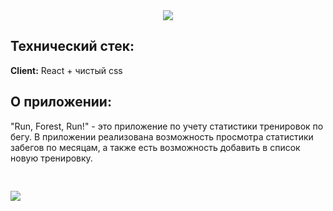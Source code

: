 <div align="center">
  <img src="https://user-images.githubusercontent.com/73392762/183930581-c27f987e-f724-4a59-b112-2643bec989b4.png"/>
</div>

<div>
<h2> Технический стек: </h2>

**Client:** React + чистый css
  
<h2> О приложении: </h2>
 "Run, Forest, Run!" - это приложение по учету статистики тренировок по бегу.
В приложении реализована возможность просмотра статистики забегов по месяцам, а также есть возможность добавить в список новую тренировку.
</div>
<br>
<br>
<div style="align: center; margin-top: 10px;">
  <img src="https://user-images.githubusercontent.com/73392762/183934032-4be4b138-1fe2-4737-9cdc-f0a926fcc991.png"/>
</div>



